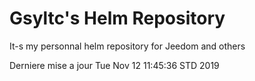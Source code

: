# Gsyltc's Helm Repository

It-s my personnal helm repository for Jeedom and others

Derniere mise a jour Tue Nov 12 11:45:36 STD 2019
